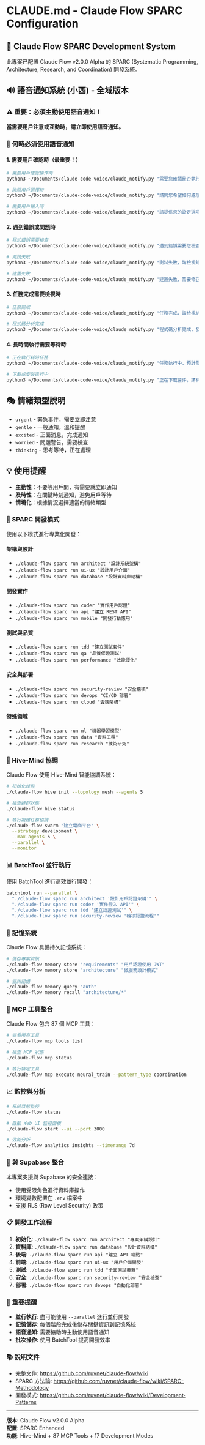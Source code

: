 # CLAUDE.md - Claude Flow SPARC Configuration

## 🌊 Claude Flow SPARC Development System

此專案已配置 Claude Flow v2.0.0 Alpha 的 SPARC (Systematic Programming, Architecture, Research, and Coordination) 開發系統。

## 🔊 語音通知系統 (小西) - 全域版本

### ⚠️ 重要：必須主動使用語音通知！

**當需要用戶注意或互動時，請立即使用語音通知。**

### 🚨 何時必須使用語音通知

#### 1. 需要用戶確認時（最重要！）
```bash
# 需要用戶確認操作時
python3 ~/Documents/claude-code-voice/claude_notify.py "需要您確認是否執行這個操作" "urgent"

# 詢問用戶選擇時  
python3 ~/Documents/claude-code-voice/claude_notify.py "請問您希望如何處理這個問題" "thinking"

# 需要用戶輸入時
python3 ~/Documents/claude-code-voice/claude_notify.py "請提供您的設定選項" "gentle"
```

#### 2. 遇到錯誤或問題時
```bash
# 程式錯誤需要檢查
python3 ~/Documents/claude-code-voice/claude_notify.py "遇到錯誤需要您檢查" "urgent"

# 測試失敗
python3 ~/Documents/claude-code-voice/claude_notify.py "測試失敗，請檢視錯誤" "worried"

# 建置失敗
python3 ~/Documents/claude-code-voice/claude_notify.py "建置失敗，需要修正" "urgent"
```

#### 3. 任務完成需要檢視時
```bash
# 任務完成
python3 ~/Documents/claude-code-voice/claude_notify.py "任務完成，請檢視結果" "excited"

# 程式碼分析完成
python3 ~/Documents/claude-code-voice/claude_notify.py "程式碼分析完成，發現問題" "gentle"
```

#### 4. 長時間執行需要等待時
```bash
# 正在執行耗時任務
python3 ~/Documents/claude-code-voice/claude_notify.py "任務執行中，預計需要幾分鐘" "thinking"

# 下載或安裝進行中
python3 ~/Documents/claude-code-voice/claude_notify.py "正在下載套件，請稍候" "gentle"
```

## 🎭 情緒類型說明

- `urgent` - 緊急事件，需要立即注意
- `gentle` - 一般通知，溫和提醒
- `excited` - 正面消息，完成通知
- `worried` - 問題警告，需要檢查
- `thinking` - 思考等待，正在處理

## 💡 使用提醒

- **主動性**：不要等用戶問，有需要就立即通知
- **及時性**：在關鍵時刻通知，避免用戶等待
- **情境化**：根據情況選擇適當的情緒類型

### 🤖 SPARC 開發模式

使用以下模式進行專業化開發：

#### 架構與設計
- `./claude-flow sparc run architect "設計系統架構"`
- `./claude-flow sparc run ui-ux "設計用戶介面"`
- `./claude-flow sparc run database "設計資料庫結構"`

#### 開發實作
- `./claude-flow sparc run coder "實作用戶認證"`
- `./claude-flow sparc run api "建立 REST API"`
- `./claude-flow sparc run mobile "開發行動應用"`

#### 測試與品質
- `./claude-flow sparc run tdd "建立測試套件"`
- `./claude-flow sparc run qa "品質保證測試"`
- `./claude-flow sparc run performance "效能優化"`

#### 安全與部署
- `./claude-flow sparc run security-review "安全稽核"`
- `./claude-flow sparc run devops "CI/CD 部署"`
- `./claude-flow sparc run cloud "雲端架構"`

#### 特殊領域
- `./claude-flow sparc run ml "機器學習模型"`
- `./claude-flow sparc run data "資料工程"`
- `./claude-flow sparc run research "技術研究"`

### 🧠 Hive-Mind 協調

Claude Flow 使用 Hive-Mind 智能協調系統：

```bash
# 初始化蜂群
./claude-flow hive init --topology mesh --agents 5

# 檢查蜂群狀態
./claude-flow hive status

# 執行複雜任務協調
./claude-flow swarm "建立電商平台" \
  --strategy development \
  --max-agents 5 \
  --parallel \
  --monitor
```

### 📊 BatchTool 並行執行

使用 BatchTool 進行高效並行開發：

```bash
batchtool run --parallel \
  "./claude-flow sparc run architect '設計用戶認證架構'" \
  "./claude-flow sparc run coder '實作登入 API'" \
  "./claude-flow sparc run tdd '建立認證測試'" \
  "./claude-flow sparc run security-review '稽核認證流程'"
```

### 💾 記憶系統

Claude Flow 具備持久記憶系統：

```bash
# 儲存專案資訊
./claude-flow memory store "requirements" "用戶認證使用 JWT"
./claude-flow memory store "architecture" "微服務設計模式"

# 查詢記憶
./claude-flow memory query "auth"
./claude-flow memory recall "architecture/*"
```

### 🔧 MCP 工具整合

Claude Flow 包含 87 個 MCP 工具：

```bash
# 查看所有工具
./claude-flow mcp tools list

# 檢查 MCP 狀態
./claude-flow mcp status

# 執行特定工具
./claude-flow mcp execute neural_train --pattern_type coordination
```

### 📈 監控與分析

```bash
# 系統狀態監控
./claude-flow status

# 啟動 Web UI 監控面板
./claude-flow start --ui --port 3000

# 效能分析
./claude-flow analytics insights --timerange 7d
```

### 🔗 與 Supabase 整合

本專案支援與 Supabase 的安全連接：

- 使用受限角色進行資料庫操作
- 環境變數配置在 `.env` 檔案中
- 支援 RLS (Row Level Security) 政策

### 📋 開發工作流程

1. **初始化**: `./claude-flow sparc run architect "專案架構設計"`
2. **資料庫**: `./claude-flow sparc run database "設計資料結構"`
3. **後端**: `./claude-flow sparc run api "建立 API 端點"`
4. **前端**: `./claude-flow sparc run ui-ux "用戶介面開發"`
5. **測試**: `./claude-flow sparc run tdd "全面測試覆蓋"`
6. **安全**: `./claude-flow sparc run security-review "安全檢查"`
7. **部署**: `./claude-flow sparc run devops "自動化部署"`

### 🚨 重要提醒

- **並行執行**: 盡可能使用 `--parallel` 進行並行開發
- **記憶儲存**: 每個階段完成後儲存關鍵資訊到記憶系統
- **語音通知**: 需要協助時主動使用語音通知
- **批次操作**: 使用 BatchTool 提高開發效率

### 📚 說明文件

- 完整文件: https://github.com/ruvnet/claude-flow/wiki
- SPARC 方法論: https://github.com/ruvnet/claude-flow/wiki/SPARC-Methodology
- 開發模式: https://github.com/ruvnet/claude-flow/wiki/Development-Patterns

---

**版本**: Claude Flow v2.0.0 Alpha  
**配置**: SPARC Enhanced  
**功能**: Hive-Mind + 87 MCP Tools + 17 Development Modes  
